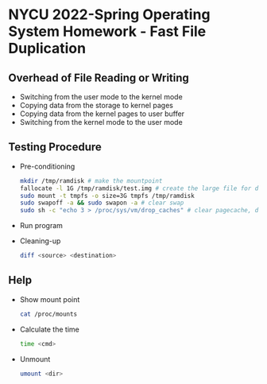 # NYCU 2022-Spring Operating System Homework - Fast File Duplication

## Overhead of File Reading or Writing

- Switching from the user mode to the kernel mode
- Copying data from the storage to kernel pages
- Copying data from the kernel pages to user buffer
- Switching from the kernel mode to the user mode

## Testing Procedure

- Pre-conditioning

  ```bash
  mkdir /tmp/ramdisk # make the mountpoint
  fallocate -l 1G /tmp/ramdisk/test.img # create the large file for duplicate
  sudo mount -t tmpfs -o size=3G tmpfs /tmp/ramdisk
  sudo swapoff -a && sudo swapon -a # clear swap
  sudo sh -c "echo 3 > /proc/sys/vm/drop_caches" # clear pagecache, dentries, and inodes
  ```

- Run program

- Cleaning-up

  ```bash
  diff <source> <destination>
  ```

## Help

- Show mount point
  
  ```bash
  cat /proc/mounts
  ```

- Calculate the time

  ```bash
  time <cmd>
  ```

- Unmount

  ```bash
  umount <dir>
  ```
